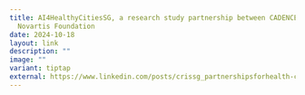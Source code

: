 ```yaml
---
title: AI4HealthyCitiesSG, a research study partnership between CADENCE and the
  Novartis Foundation
date: 2024-10-18
layout: link
description: ""
image: ""
variant: tiptap
external: https://www.linkedin.com/posts/crissg_partnershipsforhealth-cardiovascularhealth-activity-7252624844809281536-9bWM/?utm_source=share&utm_medium=member_ios
---
```

